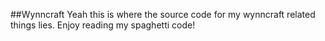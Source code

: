 ##Wynncraft
Yeah this is where the source code for my wynncraft related things lies. Enjoy reading my spaghetti code!
